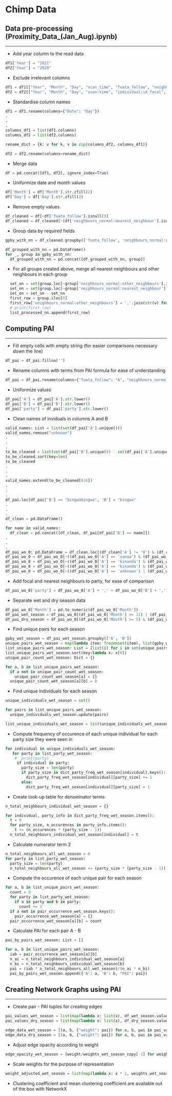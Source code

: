 # Chimp Data

## Data pre-processing (Proximity_Data_(Jan_Aug).ipynb)

---

- Add year column to the read data

```Python
df1['Year'] = "2021"
df2['Year'] = "2020"
```

- Exclude irrelevant columns

```Python
df1 = df1[["Year", "Month", "Day", "scan_time", "fuata_follow", "neighbours_normal:nearest_neighbour", "neighbours_normal:other_neighbours"]]
df2 = df2[["Year", "Month", "Day", "scan:time", "individual:id_focal", "nearest_neighbour", "neighbours:other_neighbours"]]
```

- Standardise column names

```Python
df1 = df1.rename(columns={"Date": "Day"})
.
.
.
columns_df1 = list(df1.columns)
columns_df2 = list(df2.columns)

rename_dict = {k: v for k, v in zip(columns_df2, columns_df1)}

df2 = df2.rename(columns=rename_dict)
```

- Merge data

```Python
df = pd.concat([df1, df2], ignore_index=True)
```

- Uniformize date and month values

```Python
df['Month'] = df['Month'].str.zfill(2)
df['Day'] = df['Day'].str.zfill(2)
```

- Remove empty values

```Python
df_cleaned = df[~df['fuata_follow'].isnull()]
df_cleaned = df_cleaned[~(df['neighbours_normal:nearest_neighbour'].isnull() & df['neighbours_normal:other_neighbours'].isnull())]
```

- Group data by required fields

```Python
gpby_with_nn = df_cleaned.groupby(['fuata_follow', 'neighbours_normal:nearest_neighbour', 'Date', 'hour'])

df_grouped_with_nn = pd.DataFrame()
for _, group in gpby_with_nn:
  df_grouped_with_nn = pd.concat([df_grouped_with_nn, group])
```

- For all groups created above, merge all nearest neighbours and other neighbours in each group

```Python
  set_on = set(group.loc[~group['neighbours_normal:other_neighbours'].isna(), 'neighbours_normal:other_neighbours'].values)
  set_nn = set(group.loc[~group['neighbours_normal:nearest_neighbour'].isna(), 'neighbours_normal:nearest_neighbour'].values)
  set_on = set_on - set_nn
  first_row = group.iloc[0]
  first_row['neighbours_normal:other_neighbours'] = ','.join(str(v) for v in list(set_on))
  # print(first_row)
  list_processed_nn.append(first_row)
```

## Computing PAI

---

- Fill empty cells with empty string (for easier comparisons necessary down the line)

```Python
df_pai = df_pai.fillna('')
```

- Rename columns with terms from PAI formula for ease of understanding

```Python
df_pai = df_pai.rename(columns={"fuata_follow": "A", "neighbours_normal:nearest_neighbour": "B", "neighbours_normal:other_neighbours": "party"})
```

- Uniformize values

```Python
df_pai['A'] = df_pai['A'].str.lower()
df_pai['B'] = df_pai['B'].str.lower()
df_pai['party'] = df_pai['party'].str.lower()
```

- Clean names of inviduals in columns A and B

```Python
valid_names: List = list(set(df_pai['A'].unique()))
valid_names.remove("unknown")
.
.
.
to_be_cleaned = list(set(df_pai['B'].unique()) - set(df_pai['A'].unique()))
to_be_cleaned.sort(key=len)
to_be_cleaned
.
.
.
valid_names.extend(to_be_cleaned[0:6])
.
.
.
df_pai.loc[df_pai['B'] == "bingwabingwa", 'B'] = "bingwa"
.
.
.
df_clean = pd.DataFrame()

for name in valid_names:
  df_clean = pd.concat([df_clean, df_pai[df_pai['B'] == name]])
.
.
.
df_pai_wo_0: pd.DataFrame = df_clean.loc[(df_clean['A'] != '0') & (df_clean['B'] != '0'), :]
df_pai_wo_0 = df_pai_wo_0[~((df_pai_wo_0['A'] == 'sanaa') & (df_pai_wo_0['B'] == 'sanaa'))]
df_pai_wo_0 = df_pai_wo_0[~((df_pai_wo_0['A'] == 'kinanda') & (df_pai_wo_0['B'] == 'kinanda'))]
df_pai_wo_0 = df_pai_wo_0[~((df_pai_wo_0['A'] == 'kinanda') & (df_pai_wo_0['B'] == 'kinanda'))]
df_pai_wo_0 = df_pai_wo_0[~((df_pai_wo_0['A'] == 'unknown') | (df_pai_wo_0['B'] == 'unknown'))]
```

- Add focal and nearest neighbours to party, for ease of comparison

```Python
df_pai_wo_0['party'] = df_pai_wo_0['A'] + ',' + df_pai_wo_0['B'] + ',' + df_pai_wo_0['party']
```

- Separate wet and dry season data

```Python
df_pai_wo_0['Month'] = pd.to_numeric(df_pai_wo_0['Month'])
df_pai_wet_season = df_pai_wo_0[(df_pai_wo_0['Month'] >= 11) | (df_pai_wo_0['Month'] <= 4)]
df_pai_dry_season = df_pai_wo_0[(df_pai_wo_0['Month'] >= 5) & (df_pai_wo_0['Month'] <= 10)]
```

- Find unique pairs for each season

```Python
gpby_wet_season = df_pai_wet_season.groupby(['A', 'B'])
unique_pairs_wet_season = map(lambda item: frozenset(item), list(gpby_wet_season.groups.keys()))
list_unique_pairs_wet_season: List = [list(i) for i in set(unique_pairs_wet_season)]
list_unique_pairs_wet_season.sort(key=lambda x: x[0])
unique_pair_count_wet_season: Dict = {}

for a, b in list_unique_pairs_wet_season:
  if a not in unique_pair_count_wet_season:
    unique_pair_count_wet_season[a] = {}
  unique_pair_count_wet_season[a][b] = 0
```

- Find unique individuals for each season

```Python
unique_individuals_wet_season = set()

for pairs in list_unique_pairs_wet_season:
  unique_individuals_wet_season.update(pairs)

list_unique_individuals_wet_season = list(unique_individuals_wet_season)
```

- Compute frequency of occurence of each unique individual for each party size they were seen in

```Python
for individual in unique_individuals_wet_season:
   for party in list_party_wet_season:
    #  print(party)
     if individual in party:
       party_size = len(party)
       if party_size in dict_party_freq_wet_season[individual].keys():
         dict_party_freq_wet_season[individual][party_size] += 1
       else:
         dict_party_freq_wet_season[individual][party_size] = 1
```

- Create look-up table for denominator terms

```Python
n_total_neighbours_individual_wet_season = {}

for individual, party_info in dict_party_freq_wet_season.items():
  t = 0
  for party_size, n_occurences in party_info.items():
    t += (n_occurences * (party_size - 1))
  n_total_neighbours_individual_wet_season[individual] = t
```

- Calculate numerator term 2

```Python
n_total_neighbours_all_wet_season = 0
for party in list_party_wet_season:
  party_size = len(party)
  n_total_neighbours_all_wet_season += (party_size * (party_size - 1))
```

- Compute the occurence of each unique pair for each season

```Python
for a, b in list_unique_pairs_wet_season:
  count = 0
  for party in list_party_wet_season:
    if a in party and b in party:
      count += 1
  if a not in pair_occurrence_wet_season.keys():
    pair_occurrence_wet_season[a] = {}
  pair_occurrence_wet_season[a][b] = count
```

- Calculate PAI for each pair A - B

```Python
pai_by_pairs_wet_season: List = []

for a, b in list_unique_pairs_wet_season:
  iab = pair_occurrence_wet_season[a][b]
  n_ai = n_total_neighbours_individual_wet_season[a]
  n_bi = n_total_neighbours_individual_wet_season[b]
  pai = (iab * n_total_neighbours_all_wet_season)/(n_ai * n_bi)
  pai_by_pairs_wet_season.append({'A': a, 'B': b, "PAI": pai})
```

## Creating Network Graphs using PAI

---

- Create pair - PAI tuples for creating edges

```Python
pai_values_wet_season = list(map(lambda x: list(x), df_wet_season.values))
pai_values_dry_season = list(map(lambda x: list(x), df_dry_season.values))

edge_data_wet_season = [(a, b, {"weight": pai}) for a, b, pai in pai_values_wet_season]
edge_data_dry_season = [(a, b, {"weight": pai}) for a, b, pai in pai_values_dry_season]
```

- Adjust edge opacity according to weight

```Python
edge_opacity_wet_season = [weight/weights_wet_season_copy[-1] for weight in weights_wet_season]
```

- Scale weights for the purpose of representation

```Python
weight_adjusted_wet_season = list(map(lambda x: x * 2, weights_wet_season))
```

- Clustering coefficient and mean clustering coefficient are available out of the box with NetworkX
